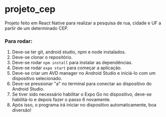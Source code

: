# projeto_cep

Projeto feito em React Native para realizar a pesquisa de rua, cidade e UF a partir de um determinado CEP.

### Para rodar:

1. Deve-se ter git, android studio, npm e node instalados.
2. Deve-se clonar o repositório.
3. Deve-se rodar `npm install` para instalar as dependências.
4. Deve-se rodar `expo start` para começar a aplicação.
5. Deve-se criar um AVD manager no Android Studio e iniciá-lo com um dispositivo selecionado.
6. Deve-se pressionar "a" no terminal para conectar ao dispositivo do Android Studio.
7. Se tiver sido necessário habilitar o Expo Go no dispositivo, deve-se habilitá-lo e depois fazer o passo 6 novamente.
8. Após isso, o programa irá iniciar no dispositivo automaticamente, boa diversão!